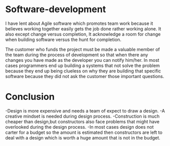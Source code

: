﻿---
Layout: 
Title:  "Software-development"
date:   2017-07-18 09:40
categories: 
---
# Software-development

I have lent about Agile software which promotes team work because it believes 
working together easily gets the job done rather working alone.
It also except change versus completion, It acknowledge a room for change when building  software versus the hunt for completion.

The  customer who funds the project must be made a valuable member of the team during
the process of development so that when there any changes you have made as the developer 
you can notify him/her.
In most cases programmers end up building a systems that not solve the problem because they end up being clueless on why they are building that specific software because they did not ask the customer those important questions.

# Conclusion

-Design is more expensive and needs a team of expect to draw a design.
-A  creative mindset is needed during design process.
-Construction is much cheaper than design,but constructors also face problems
 that might have overlooked during the design process.
-In most cases design does not carter for a budget so the amount is estimated
 then constructors are left to deal with a design which is worth a huge amount that is not in the budget.
